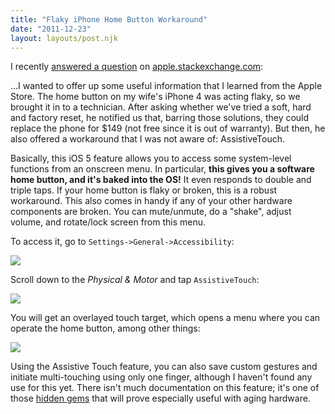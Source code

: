 ```yaml
---
title: "Flaky iPhone Home Button Workaround"
date: "2011-12-23"
layout: layouts/post.njk
---
```


I recently [answered a question](http://apple.stackexchange.com/questions/8620/flaky-iphone-4-home-button/34535#34535) on [apple.stackexchange.com](http://apple.stackexchange.com):

...I wanted to offer up some useful information that I learned from the Apple Store. The home button on my wife's iPhone 4 was acting flaky, so we brought it in to a technician. After asking whether we've tried a soft, hard and factory reset, he notified us that, barring those solutions, they could replace the phone for \$149 (not free since it is out of warranty). But then, he also offered a workaround that I was not aware of: AssistiveTouch.

Basically, this iOS 5 feature allows you to access some system-level functions from an onscreen menu. In particular, **this gives you a software home button, and it's baked into the OS!** It even responds to double and triple taps. If your home button is flaky or broken, this is a robust workaround. This also comes in handy if any of your other hardware components are broken. You can mute/unmute, do a "shake", adjust volume, and rotate/lock screen from this menu.

To access it, go to `Settings->General->Accessibility`:

![](http://bentsai.files.wordpress.com/2011/12/photo.png?w=200)

Scroll down to the _Physical & Motor_ and tap `AssistiveTouch`:

![](http://bentsai.files.wordpress.com/2011/12/photo1.png?w=200)

You will get an overlayed touch target, which opens a menu where you can operate the home button, among other things:

![](http://bentsai.files.wordpress.com/2011/12/photo2.png?w=200)

Using the Assistive Touch feature, you can also save custom gestures and initiate multi-touching using only one finger, although I haven't found any use for this yet. There isn't much documentation on this feature; it's one of those [hidden gems](http://apple.stackexchange.com/questions/27761/what-tiny-thing-in-ios-5-makes-you-smile-or-has-caught-you-off-guard) that will prove especially useful with aging hardware.
